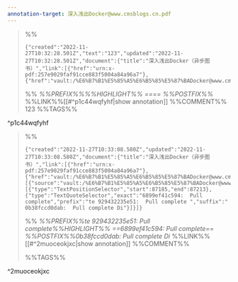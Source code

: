 ```yaml
---
annotation-target: 深入浅出Docker@www.cmsblogs.cn.pdf
---
```


>%%
>```annotation-json
>{"created":"2022-11-27T10:32:28.501Z","text":"123","updated":"2022-11-27T10:32:28.501Z","document":{"title":"深入浅出Docker（异步图书）","link":[{"href":"urn:x-pdf:257e9029faf91cce883f5004a84a96a7"},{"href":"vault:/%E6%B7%B1%E5%85%A5%E6%B5%85%E5%87%BADocker@www.cmsblogs.cn.pdf"}],"documentFingerprint":"257e9029faf91cce883f5004a84a96a7"},"uri":"vault:/%E6%B7%B1%E5%85%A5%E6%B5%85%E5%87%BADocker@www.cmsblogs.cn.pdf"}
>```
>%%
>*%%PREFIX%%%%HIGHLIGHT%% ==== %%POSTFIX%%*
>%%LINK%%[[#^p1c44wqfyhf|show annotation]]
>%%COMMENT%%
>123
>%%TAGS%%
>
^p1c44wqfyhf


>%%
>```annotation-json
>{"created":"2022-11-27T10:33:08.580Z","updated":"2022-11-27T10:33:08.580Z","document":{"title":"深入浅出Docker（异步图书）","link":[{"href":"urn:x-pdf:257e9029faf91cce883f5004a84a96a7"},{"href":"vault:/%E6%B7%B1%E5%85%A5%E6%B5%85%E5%87%BADocker@www.cmsblogs.cn.pdf"}],"documentFingerprint":"257e9029faf91cce883f5004a84a96a7"},"uri":"vault:/%E6%B7%B1%E5%85%A5%E6%B5%85%E5%87%BADocker@www.cmsblogs.cn.pdf","target":[{"source":"vault:/%E6%B7%B1%E5%85%A5%E6%B5%85%E5%87%BADocker@www.cmsblogs.cn.pdf","selector":[{"type":"TextPositionSelector","start":87185,"end":87213},{"type":"TextQuoteSelector","exact":"6899ef41c594:  Pull complete","prefix":"te 929432235e51:  Pull complete ","suffix":" 0b38fccd0dab:  Pull complete Di"}]}]}
>```
>%%
>*%%PREFIX%%te 929432235e51:  Pull complete%%HIGHLIGHT%% ==6899ef41c594:  Pull complete== %%POSTFIX%%0b38fccd0dab:  Pull complete Di*
>%%LINK%%[[#^2muoceokjxc|show annotation]]
>%%COMMENT%%
>
>%%TAGS%%
>
^2muoceokjxc
